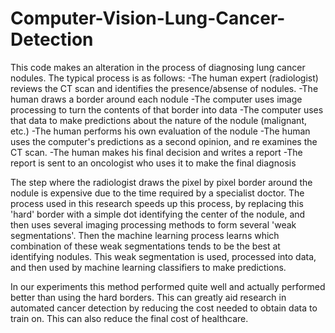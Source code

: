 Computer-Vision-Lung-Cancer-Detection
=====================================
This code makes an alteration in the process of diagnosing lung cancer nodules. The typical process is as follows:
-The human expert (radiologist) reviews the CT scan and identifies the presence/absense of nodules.
-The human draws a border around each nodule
-The computer uses image processing to turn the contents of that border into data
-The computer uses that data to make predictions about the nature of the nodule (malignant, etc.)
-The human performs his own evaluation of the nodule
-The human uses the computer's predictions as a second opinion, and re examines the CT scan.
-The human makes his final decision and writes a report
-The report is sent to an oncologist who uses it to make the final diagnosis

The step where the radiologist draws the pixel by pixel border around the nodule is expensive due to the time required by a specialist doctor.
The process used in this research speeds up this process, by replacing this 'hard' border with a simple dot identifying the center of the nodule, and then uses several imaging processing methods to form several 'weak segmentations'.
Then the machine learning process learns which combination of these weak segmentations tends to be the best at identifying nodules.
This weak segmentation is used, processed into data, and then used by machine learning classifiers to make predictions.

In our experiments this method performed quite well and actually performed better than using the hard borders. 
This can greatly aid research in automated cancer detection by reducing the cost needed to obtain data to train on.
This can also reduce the final cost of healthcare.
